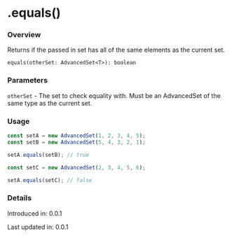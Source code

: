 # .equals()

### Overview

Returns if the passed in set has all of the same elements as the current set.

`equals(otherSet: AdvancedSet<T>): boolean`

### Parameters

`otherSet` - The set to check equality with. Must be an AdvancedSet of the same type as the current set.

### Usage

```js
const setA = new AdvancedSet(1, 2, 3, 4, 5);
const setB = new AdvancedSet(5, 4, 3, 2, 1);

setA.equals(setB); // true

const setC = new AdvancedSet(2, 3, 4, 5, 6);

setA.equals(setC); // false
```

### Details

Introduced in: 0.0.1

Last updated in: 0.0.1
